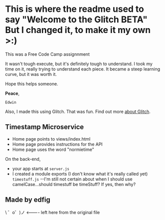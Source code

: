 This is where the readme used to say "Welcome to the Glitch BETA"
But I changed it, to make it my own >:)
=========================

This was a Free Code Camp assignnment

It wasn't tough execute, but it's definitely tough to understand. I took my time on it, really trying to understand each piece. It became a steep learning curve, but it was worth it.

Hope this helps someone.

**Peace**,

`Edwin`

Also, I made this using Glitch. That was fun. Find out more [about Glitch](https://glitch.com/about).


Timestamp Microservice
------------

- Home page points to views/index.html
- Home page provides instructions for the API
- Home page uses the word "normietime"

On the back-end,
- your app starts at `server.js`
- I created a module exports (I don't know what it's really called yet) `timestuff.js` 
--I'm still not certain about when I should use camelCase...should timestuff be timeStuff? If yes, then why?


Made by edfig
-------------------

\ ゜o゜)ノ <---- left here from the original file
